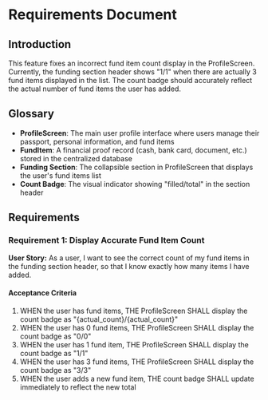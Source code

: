 # Requirements Document

## Introduction

This feature fixes an incorrect fund item count display in the ProfileScreen. Currently, the funding section header shows "1/1" when there are actually 3 fund items displayed in the list. The count badge should accurately reflect the actual number of fund items the user has added.

## Glossary

- **ProfileScreen**: The main user profile interface where users manage their passport, personal information, and fund items
- **FundItem**: A financial proof record (cash, bank card, document, etc.) stored in the centralized database
- **Funding Section**: The collapsible section in ProfileScreen that displays the user's fund items list
- **Count Badge**: The visual indicator showing "filled/total" in the section header

## Requirements

### Requirement 1: Display Accurate Fund Item Count

**User Story:** As a user, I want to see the correct count of my fund items in the funding section header, so that I know exactly how many items I have added.

#### Acceptance Criteria

1. WHEN the user has fund items, THE ProfileScreen SHALL display the count badge as "{actual_count}/{actual_count}"
2. WHEN the user has 0 fund items, THE ProfileScreen SHALL display the count badge as "0/0"
3. WHEN the user has 1 fund item, THE ProfileScreen SHALL display the count badge as "1/1"
4. WHEN the user has 3 fund items, THE ProfileScreen SHALL display the count badge as "3/3"
5. WHEN the user adds a new fund item, THE count badge SHALL update immediately to reflect the new total
